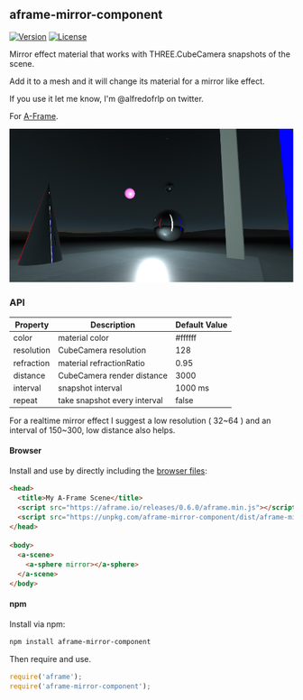 ## aframe-mirror-component

[![Version](http://img.shields.io/npm/v/aframe-mirror-component.svg?style=flat-square)](https://npmjs.org/package/aframe-mirror-component)
[![License](http://img.shields.io/npm/l/aframe-mirror-component.svg?style=flat-square)](https://npmjs.org/package/aframe-mirror-component)

Mirror effect material that works with THREE.CubeCamera snapshots of the scene.

Add it to a mesh and it will change its material for a mirror like effect.

If you use it let me know, I'm @alfredofrlp on twitter.

For [A-Frame](https://aframe.io).

![Screenshot](./mirror.png "Multiple instances of the component.")

### API

| Property   | Description                  | Default Value |
| ---------- | ---------------------------- | ------------- |
| color      | material color               | #ffffff       |
| resolution | CubeCamera resolution        | 128           |
| refraction | material refractionRatio     | 0.95          |
| distance   | CubeCamera render distance   | 3000          |
| interval   | snapshot interval            | 1000 ms       |
| repeat     | take snapshot every interval | false         |

For a realtime mirror effect I suggest a low resolution ( 32~64 ) and an interval of 150~300, low distance also helps.


#### Browser

Install and use by directly including the [browser files](dist):

```html
<head>
  <title>My A-Frame Scene</title>
  <script src="https://aframe.io/releases/0.6.0/aframe.min.js"></script>
  <script src="https://unpkg.com/aframe-mirror-component/dist/aframe-mirror-component.min.js"></script>
</head>

<body>
  <a-scene>
    <a-sphere mirror></a-sphere>
  </a-scene>
</body>
```

<!-- If component is accepted to the Registry, uncomment this. -->
<!--
Or with [angle](https://npmjs.com/package/angle/), you can install the proper
version of the component straight into your HTML file, respective to your
version of A-Frame:

```sh
angle install aframe-mirror-component
```
-->

#### npm

Install via npm:

```bash
npm install aframe-mirror-component
```

Then require and use.

```js
require('aframe');
require('aframe-mirror-component');
```
